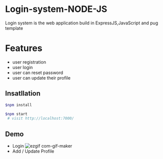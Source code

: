 # Login-system-NODE-JS
Login system is the web application build in ExpressJS,JavaScript and pug template

# Features 
  - user registration
  - user login
  - user can reset password 
  - user can update their profile
 
## Insatllation
   ```bash
   $npm install
   ```
   ```bash
   $npm start
    # visit http://localhost:7000/
   ```
## Demo
  - Login
   ![ezgif com-gif-maker](https://user-images.githubusercontent.com/114187011/214571939-139858ba-f011-4726-94d9-5a6e87288997.gif)
  - Add / Update Profile
    
    

